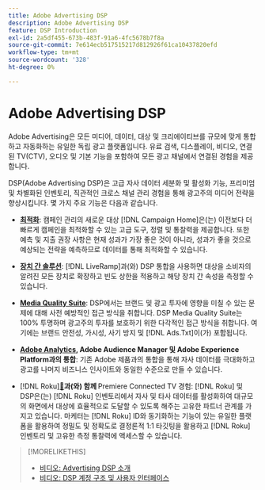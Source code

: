 ```yaml
---
title: Adobe Advertising DSP
description: Adobe Advertising DSP
feature: DSP Introduction
exl-id: 2a5df455-673b-483f-91a6-4fc5678b7f8a
source-git-commit: 7e614ecb517515217d812926f61ca10437820efd
workflow-type: tm+mt
source-wordcount: '328'
ht-degree: 0%

---
```


# Adobe Advertising DSP

Adobe Advertising은 모든 미디어, 데이터, 대상 및 크리에이티브를 규모에 맞게 통합하고 자동화하는 유일한 독립 광고 플랫폼입니다. 유료 검색, 디스플레이, 비디오, 연결된 TV(CTV), 오디오 및 기본 기능을 포함하여 모든 광고 채널에서 연결된 경험을 제공합니다.

DSP(Adobe Advertising DSP)은 고급 자사 데이터 세분화 및 활성화 기능, 프리미엄 및 차별화된 인벤토리, 직관적인 크로스 채널 관리 경험을 통해 광고주의 미디어 전략을 향상시킵니다. 몇 가지 주요 기능은 다음과 같습니다.

* [**최적화**](features/optimization.md): 캠페인 관리의 새로운 대상 [!DNL Campaign Home]은(는) 이전보다 더 빠르게 캠페인을 최적화할 수 있는 고급 도구, 정렬 및 통찰력을 제공합니다. 또한 예측 및 지출 권장 사항은 현재 성과가 가장 좋은 것이 아니라, 성과가 좋을 것으로 예상되는 전략을 예측하므로 데이터를 통해 최적화할 수 있습니다.

* [**장치 간 솔루션**](features/cross-device-solutions.md): [!DNL LiveRamp]과(와) DSP 통합을 사용하면 대상을 소비자의 알려진 모든 장치로 확장하고 빈도 상한을 적용하고 해당 장치 간 속성을 측정할 수 있습니다.

* [**Media Quality Suite**](features/brand-safety-media-quality.md): DSP에서는 브랜드 및 광고 투자에 영향을 미칠 수 있는 문제에 대해 사전 예방적인 접근 방식을 취합니다. DSP Media Quality Suite는 100% 투명하며 광고주의 투자를 보호하기 위한 다각적인 접근 방식을 취합니다. 여기에는 브랜드 안전성, 가시성, 사기 방지 및 [!DNL Ads.Txt]이(가) 포함됩니다.

* **[Adobe Analytics](/help/integrations/analytics/overview.md), Adobe Audience Manager 및 Adobe Experience Platform과의 통합**: 기존 Adobe 제품과의 통합을 통해 자사 데이터를 극대화하고 광고를 나머지 비즈니스 인사이트와 동일한 수준으로 만들 수 있습니다.

* [!DNL Roku]&#x200B;**[&#128279;](/help/dsp/inventory/roku-inventory.md)과(와) 함께 &#x200B;** Premiere Connected TV 경험: [!DNL Roku] 및 DSP은(는) [!DNL Roku] 인벤토리에서 자사 및 타사 데이터를 활성화하여 대규모의 화면에서 대상에 효율적으로 도달할 수 있도록 해주는 고유한 파트너 관계를 가지고 있습니다. 마케터는 [!DNL Roku] ID와 동기화하는 기능이 있는 유일한 플랫폼을 활용하여 정밀도 및 정확도로 결정론적 1:1 타깃팅을 활용하고 [!DNL Roku] 인벤토리 및 고유한 측정 통찰력에 액세스할 수 있습니다.

>[!MORELIKETHIS]
>
>* [비디오: Advertising DSP 소개](https://experienceleague.adobe.com/docs/advertising-learn/tutorials/dsp/intro.html?lang=ko)
>* [비디오: DSP 계정 구조 및 사용자 인터페이스](https://experienceleague.adobe.com/docs/advertising-learn/tutorials/dsp/ui.html?lang=ko)
